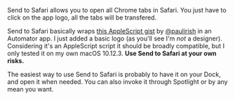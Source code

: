 Send to Safari allows you to open all Chrome tabs in Safari. You just have to click on the app logo, all the tabs will be transfered.

Send to Safari basically wraps [this AppleScript gist](https://gist.github.com/paulirish/d7df1a5ff5d269b9884a9d22461af613) by [@paulirish](https://github.com/paulirish) in an Automator app. I just added a basic logo (as you'll see I'm *not* a designer). Considering it's an AppleScript script it should be broadly compatible, but I only tested it on my own macOS 10.12.3. **Use Send to Safari at your own risks.**

The easiest way to use Send to Safari is probably to have it on your Dock, and open it when needed. You can also invoke it through Spotlight or by any mean you want.